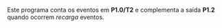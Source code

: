 Este programa conta os eventos em **P1.0/T2** e complementa a saída **P1.2** quando ocorrem *recarga* eventos.
